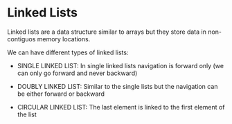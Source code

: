 # Linked Lists

Linked lists are a data structure similar to arrays but they store data in non-contiguos memory locations.

We can have different types of linked lists:

- SINGLE LINKED LIST: In single linked lists navigation is forward only (we can only go forward and never backward)

- DOUBLY LINKED LIST: Similar to the single lists but the navigation can be either forward or backward

- CIRCULAR LINKED LIST: The last element is linked to the first element of the list
